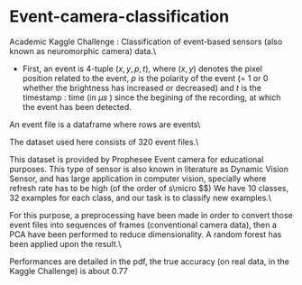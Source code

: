 # Event-camera-classification

Academic Kaggle Challenge : Classification of event-based sensors (also known as neuromorphic camera) data.\

- First, an event is 4-tuple $(x, y, p, t)$, where $(x, y)$ denotes the pixel position related to the event, $p$ is the polarity of the event (= 1 or 0 whether the brightness has increased or decreased) and $t$ is the timestamp : time (in $\mu s$ ) since the begining of the recording, at which the event has been detected.

An event file is a dataframe where rows are events\


The dataset used here consists of 320 event files.\

This dataset is provided by Prophesee Event camera for educational purposes. This type of sensor is also known in literature as Dynamic Vision Sensor, and has large application in computer vision, specially where refresh rate has to be high (of the order of s\micro $$) We have 10 classes, 32 examples for each class, and our task is to classify new examples.\

For this purpose, a preprocessing have been made in order to convert those event files into sequences of frames (conventional camera data), then a PCA have been performed to reduce dimensionality.
A random forest has been applied upon the result.\

Performances are detailed in the pdf, the true accuracy (on real data, in the Kaggle Challenge) is about 0.77

